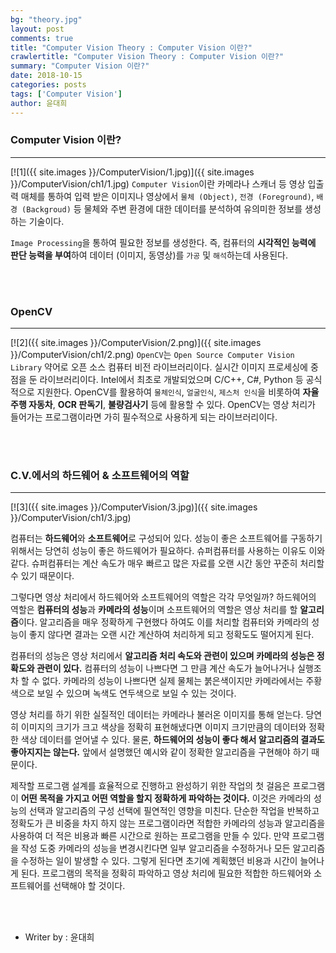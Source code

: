 ```yaml
---
bg: "theory.jpg"
layout: post
comments: true
title: "Computer Vision Theory : Computer Vision 이란?"
crawlertitle: "Computer Vision Theory : Computer Vision 이란?"
summary: "Computer Vision 이란?"
date: 2018-10-15
categories: posts
tags: ['Computer Vision']
author: 윤대희
---
```


### Computer Vision 이란? ###
----------
[![1]({{ site.images }}/ComputerVision/1.jpg)]({{ site.images }}/ComputerVision/ch1/1.jpg)
`Computer Vision`이란 카메라나 스캐너 등 영상 입출력 매체를 통하여 입력 받은 이미지나 영상에서 `물체 (Object)`, `전경 (Foreground)`, `배경 (Backgroud)` 등 물체와 주변 환경에 대한 데이터를 분석하여 유의미한 정보를 생성하는 기술이다.

`Image Processing`을 통하여 필요한 정보를 생성한다. 즉, 컴퓨터의 **시각적인 능력에 판단 능력을 부여**하여 데이터 (이미지, 동영상)를 `가공` 및 `해석`하는데 사용된다.

<br>
<br>

### OpenCV ###
----------
[![2]({{ site.images }}/ComputerVision/2.png)]({{ site.images }}/ComputerVision/ch1/2.png)
`OpenCV`는 `Open Source Computer Vision Library` 약어로 오픈 소스 컴퓨터 비전 라이브러리이다. 실시간 이미지 프로세싱에 중점을 둔 라이브러리이다. Intel에서 최초로 개발되었으며 C/C++, C#, Python 등 공식적으로 지원한다. OpenCV를 활용하여 `물체인식`, `얼굴인식`, `제스처 인식`을 비롯하여 **자율 주행 자동차**, **OCR 판독기**, **불량검사기** 등에 활용할 수 있다. OpenCV는 영상 처리가 들어가는 프로그램이라면 가히 필수적으로 사용하게 되는 라이브러리이다. 

<br>
<br>

### C.V.에서의 하드웨어 & 소프트웨어의 역할 ###
----------
[![3]({{ site.images }}/ComputerVision/3.jpg)]({{ site.images }}/ComputerVision/ch1/3.jpg)

컴퓨터는 **하드웨어**와 **소프트웨어**로 구성되어 있다. 성능이 좋은 소프트웨어를 구동하기 위해서는 당연히 성능이 좋은 하드웨어가 필요하다. 슈퍼컴퓨터를 사용하는 이유도 이와 같다. 슈퍼컴퓨터는 계산 속도가 매우 빠르고 많은 자료를 오랜 시간 동안 꾸준히 처리할 수 있기 때문이다.

그렇다면 영상 처리에서 하드웨어와 소프트웨어의 역할은 각각 무엇일까? 하드웨어의 역할은 **컴퓨터의 성능**과 **카메라의 성능**이며 소프트웨어의 역할은 영상 처리를 할 **알고리즘**이다. 알고리즘을 매우 정확하게 구현했다 하여도 이를 처리할 컴퓨터와 카메라의 성능이 좋지 않다면 결과는 오랜 시간 계산하여 처리하게 되고 정확도도 떨어지게 된다. 

컴퓨터의 성능은 영상 처리에서 **알고리즘 처리 속도와 관련이 있으며 카메라의 성능은 정확도와 관련이 있다.** 컴퓨터의 성능이 나쁘다면 그 만큼 계산 속도가 늘어나거나 실행조차 할 수 없다. 카메라의 성능이 나쁘다면 실제 물체는 붉은색이지만 카메라에서는 주황색으로 보일 수 있으며 녹색도 연두색으로 보일 수 있는 것이다.

영상 처리를 하기 위한 실질적인 데이터는 카메라나 불러온 이미지를 통해 얻는다. 당연히 이미지의 크기가 크고 색상을 정확히 표현해냈다면 이미지 크기만큼의 데이터와 정확한 색상 데이터를 얻어낼 수 있다. 물론, **하드웨어의 성능이 좋다 해서 알고리즘의 결과도 좋아지지는 않는다.** 앞에서 설명했던 예시와 같이 정확한 알고리즘을 구현해야 하기 때문이다. 

제작할 프로그램 설계를 효율적으로 진행하고 완성하기 위한 작업의 첫 걸음은 프로그램이 **어떤 목적을 가지고 어떤 역할을 할지 정확하게 파악하는 것이다.** 이것은 카메라의 성능의 선택과 알고리즘의 구성 선택에 필연적인 영향을 미친다. 단순한 작업을 반복하고 정확도가 큰 비중을 차지 하지 않는 프로그램이라면 적합한 카메라의 성능과 알고리즘을 사용하여 더 적은 비용과 빠른 시간으로 원하는 프로그램을 만들 수 있다. 만약 프로그램을 작성 도중 카메라의 성능을 변경시킨다면 일부 알고리즘을 수정하거나 모든 알고리즘을 수정하는 일이 발생할 수 있다. 그렇게 된다면 초기에 계획했던 비용과 시간이 늘어나게 된다.  프로그램의 목적을 정확히 파악하고 영상 처리에 필요한 적합한 하드웨어와 소프트웨어를 선택해야 할 것이다.


<br>
<br>

* Writer by : 윤대희

<br>


